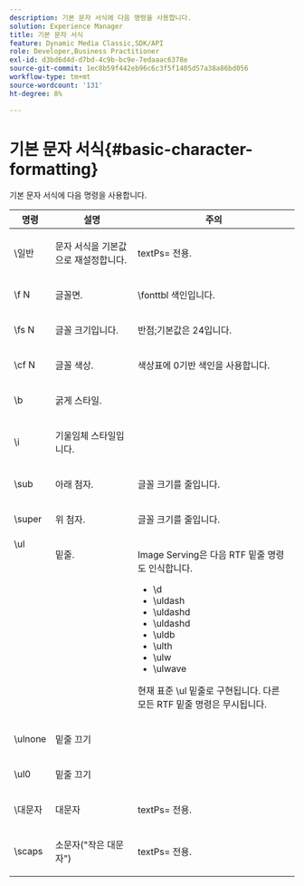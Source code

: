 ```yaml
---
description: 기본 문자 서식에 다음 명령을 사용합니다.
solution: Experience Manager
title: 기본 문자 서식
feature: Dynamic Media Classic,SDK/API
role: Developer,Business Practitioner
exl-id: d3bd6d4d-d7bd-4c9b-bc9e-7edaaac6378e
source-git-commit: 1ec8b59f442eb96c6c3f5f1405d57a38a86bd056
workflow-type: tm+mt
source-wordcount: '131'
ht-degree: 8%

---
```


# 기본 문자 서식{#basic-character-formatting}

기본 문자 서식에 다음 명령을 사용합니다.

<table id="table_65415B84652F4E7497299AD90AE7C191"> 
 <thead> 
  <tr> 
   <th class="entry"> 명령 </th> 
   <th class="entry"> 설명 </th> 
   <th class="entry"> 주의 </th> 
  </tr> 
 </thead>
 <tbody> 
  <tr> 
   <td> <span class="codeph"> \일반 </span> </td> 
   <td> <p>문자 서식을 기본값으로 재설정합니다. </p> </td> 
   <td> <p> <span class="codeph"> textPs=  </span> 전용. </p> </td> 
  </tr> 
  <tr> 
   <td> <span class="codeph"> \f  <span class="varname"> N  </span> </span> </td> 
   <td> <p>글꼴면. </p> </td> 
   <td> <p> <span class="codeph"> \fonttbl  </span> 색인입니다. </p> </td> 
  </tr> 
  <tr> 
   <td> <span class="codeph"> \fs  <span class="varname"> N  </span> </span> </td> 
   <td> <p>글꼴 크기입니다. </p> </td> 
   <td> <p>반점;기본값은 24입니다. </p> </td> 
  </tr> 
  <tr> 
   <td> <span class="codeph"> \cf  <span class="varname"> N  </span> </span> </td> 
   <td> <p>글꼴 색상. </p> </td> 
   <td> <p>색상표에 0기반 색인을 사용합니다. </p> </td> 
  </tr> 
  <tr> 
   <td> <span class="codeph"> \b </span> </td> 
   <td> <p>굵게 스타일. </p> </td> 
   <td> <p> </p> </td> 
  </tr> 
  <tr> 
   <td> <span class="codeph"> \i </span> </td> 
   <td> <p>기울임체 스타일입니다. </p> </td> 
   <td> <p> </p> </td> 
  </tr> 
  <tr> 
   <td> <span class="codeph"> \sub  </span> </td> 
   <td> <p>아래 첨자. </p> </td> 
   <td> <p>글꼴 크기를 줄입니다. </p> </td> 
  </tr> 
  <tr> 
   <td> <span class="codeph"> \super  </span> </td> 
   <td> <p>위 첨자. </p> </td> 
   <td> <p>글꼴 크기를 줄입니다. </p> </td> 
  </tr> 
  <tr valign="top"> 
   <td> <span class="codeph"> \ul  </span> </td> 
   <td> <p>밑줄. </p> </td> 
   <td> <p>Image Serving은 다음 RTF 밑줄 명령도 인식합니다. </p> <p> 
     <ul id="ul_EF2077DD51F94E2E94D8F1FA661F95DE"> 
      <li id="li_F9382148CCCC4A6AB373DD96D28B71EE"> <span class="codeph"> \d  </span> </li> 
      <li id="li_141276B2082E4AD0A8C7D3BDDADD6EE2"> <span class="codeph"> \uldash  </span> </li> 
      <li id="li_32CE2C69EEFE462FB21F49FF52A65B0B"> <span class="codeph"> \uldashd  </span> </li> 
      <li id="li_DCF3CD4F884845A5A6B84BDD8DB3A572"> <span class="codeph"> \uldashd  </span> </li> 
      <li id="li_FDEF96CCE14D41BDB878AADCFF73068F"> <span class="codeph"> \uldb  </span> </li> 
      <li id="li_482CCC6F5D8544CCA69DF2A070097ABD"> <span class="codeph"> \ulth  </span> </li> 
      <li id="li_F11C79A6640B4C0684CA5D9733E49F43"> <span class="codeph"> \ulw  </span> </li> 
      <li id="li_84F94D17372B4C0494A9F8AEC951C556"> <span class="codeph"> \ulwave  </span> </li> 
     </ul> </p> <p>현재 표준 <span class="codeph"> \ul </span> 밑줄로 구현됩니다. 다른 모든 RTF 밑줄 명령은 무시됩니다. </p> </td> 
  </tr> 
  <tr> 
   <td> <span class="codeph"> \ulnone  </span> </td> 
   <td> <p>밑줄 끄기 </p> </td> 
   <td> <p> </p> </td> 
  </tr> 
  <tr> 
   <td> <span class="codeph"> \ul0  </span> </td> 
   <td> <p>밑줄 끄기 </p> </td> 
   <td> <p> </p> </td> 
  </tr> 
  <tr> 
   <td> <span class="codeph"> \대문자 </span> </td> 
   <td> <p>대문자 </p> </td> 
   <td> <p> <span class="codeph"> textPs=  </span> 전용. </p> </td> 
  </tr> 
  <tr> 
   <td> <span class="codeph"> \scaps  </span> </td> 
   <td> <p>소문자("작은 대문자") </p> </td> 
   <td> <p> <span class="codeph"> textPs=  </span> 전용. </p> </td> 
  </tr> 
 </tbody> 
</table>
